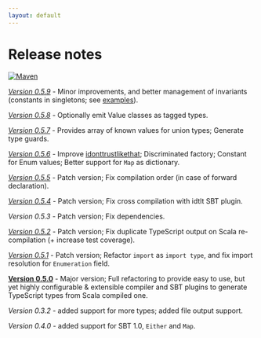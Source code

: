 ```yaml
---
layout: default
---
```


# Release notes

[![Maven](https://img.shields.io/maven-central/v/io.github.scala-ts/scala-ts-core_{{site.scala_major_version}}.svg)](http://search.maven.org/#search%7Cga%7C1%7Ca%3A%22scala-ts-core_{{site.scala_major_version}}%22)

[*Version 0.5.9*](https://github.com/scala-ts/scala-ts/compare/0.5.8...0.5.9) - Minor improvements, and better management of invariants (constants in singletons; see [examples](./examples.html#example-9)).

[*Version 0.5.8*](https://github.com/scala-ts/scala-ts/compare/0.5.7...0.5.8) - Optionally emit Value classes as tagged types.

[*Version 0.5.7*](https://github.com/scala-ts/scala-ts/compare/0.5.6...0.5.7) - Provides array of known values for union types; Generate type guards.

[*Version 0.5.6*](https://github.com/scala-ts/scala-ts/compare/0.5.5...0.5.6) - Improve [idonttrustlikethat](https://scala-ts.github.io/scala-ts/#idonttrustlikethat); Discriminated factory; Constant for Enum values; Better support for `Map` as dictionary.

[*Version 0.5.5*](https://github.com/scala-ts/scala-ts/compare/0.5.4...0.5.5) - Patch version; Fix compilation order (in case of forward declaration).

[*Version 0.5.4*](https://github.com/scala-ts/scala-ts/compare/0.5.3...0.5.4) - Patch version; Fix cross compilation with idtlt SBT plugin.

*Version 0.5.3* - Patch version; Fix dependencies.

[*Version 0.5.2*](https://github.com/scala-ts/scala-ts/compare/0.5.1...0.5.2) - Patch version; Fix duplicate TypeScript output on Scala re-compilation (+ increase test coverage).

[*Version 0.5.1*](https://github.com/scala-ts/scala-ts/compare/0.5.0...0.5.1) - Patch version; Refactor `import` as `import type`, and fix import resolution for `Enumeration` field.

[**Version 0.5.0**](https://www.linkedin.com/posts/cchantep_sbt-typescript-scala-activity-6760550250210979840-g0xr) - Major version; Full refactoring to provide easy to use, but yet highly configurable & extensible compiler and SBT plugins to generate TypeScript types from Scala compiled one.

*Version 0.3.2* - added support for more types; added file output support.

*Version 0.4.0* - added support for SBT 1.0, `Either` and `Map`.
